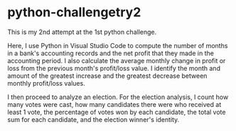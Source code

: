 # python-challengetry2
This is my 2nd attempt at the 1st python challenge.

Here, I use Python in Visual Studio Code to compute the number of months in a bank's accounting records 
and the net profit that they made in the accounting period. 
I also calculate the average monthly change in profit or loss from the previous month's profit/loss value. 
I identify the month and amount of the greatest increase and the greatest decrease between monthly profit/loss values. 

I then proceed to analyze an election. 
For the election analysis, I count how many votes were cast, 
how many candidates there were who received at least 1 vote, 
the percentage of votes won by each candidate, 
the total vote sum for each candidate, 
and the election winner's identity.
